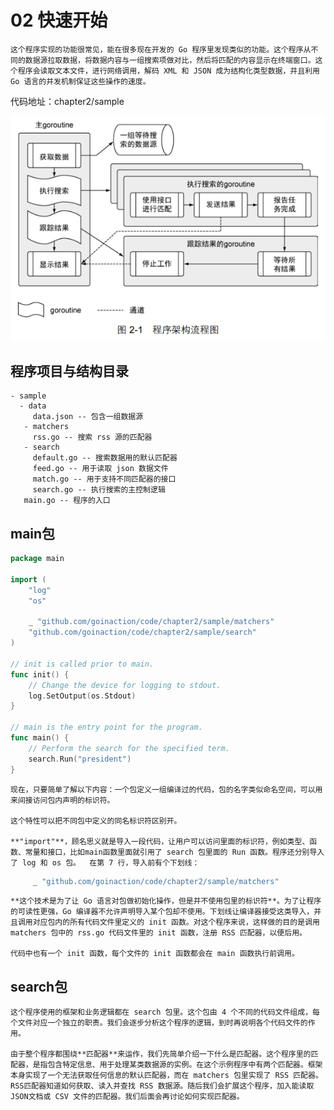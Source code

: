 # 02 快速开始

    这个程序实现的功能很常见，能在很多现在开发的 Go 程序里发现类似的功能。这个程序从不同的数据源拉取数据，将数据内容与一组搜索项做对比，然后将匹配的内容显示在终端窗口。这个程序会读取文本文件，进行网络调用，解码 XML 和 JSON 成为结构化类型数据，并且利用 Go 语言的并发机制保证这些操作的速度。

代码地址：chapter2/sample

![image](./markdownimage/02程序架构.png "cxjg")

## 程序项目与结构目录

```
- sample
  - data
     data.json -- 包含一组数据源
   - matchers
     rss.go -- 搜索 rss 源的匹配器
   - search
     default.go -- 搜索数据用的默认匹配器
     feed.go -- 用于读取 json 数据文件
     match.go -- 用于支持不同匹配器的接口
     search.go -- 执行搜索的主控制逻辑
   main.go -- 程序的入口
```

## main包

```go
package main

import (
	"log"
	"os"

	_ "github.com/goinaction/code/chapter2/sample/matchers"
	"github.com/goinaction/code/chapter2/sample/search"
)

// init is called prior to main.
func init() {
	// Change the device for logging to stdout.
	log.SetOutput(os.Stdout)
}

// main is the entry point for the program.
func main() {
	// Perform the search for the specified term.
	search.Run("president")
}

```

    现在，只要简单了解以下内容：一个包定义一组编译过的代码，包的名字类似命名空间，可以用来间接访问包内声明的标识符。

    这个特性可以把不同包中定义的同名标识符区别开。

    **"import"**，顾名思义就是导入一段代码，让用户可以访问里面的标识符，例如类型、函数、常量和接口，比如main函数里面就引用了 search 包里面的 Run 函数。程序还分别导入了 log 和 os 包。  在第 7 行，导入前有个下划线：

```go
     _ "github.com/goinaction/code/chapter2/sample/matchers"
```

    **这个技术是为了让 Go 语言对包做初始化操作，但是并不使用包里的标识符**。为了让程序的可读性更强，Go 编译器不允许声明导入某个包却不使用。下划线让编译器接受这类导入，并且调用对应包内的所有代码文件里定义的 init 函数。对这个程序来说，这样做的目的是调用 matchers 包中的 rss.go 代码文件里的 init 函数，注册 RSS 匹配器，以便后用。

    代码中也有一个 init 函数，每个文件的 init 函数都会在 main 函数执行前调用。



## search包

    这个程序使用的框架和业务逻辑都在 search 包里。这个包由 4 个不同的代码文件组成，每个文件对应一个独立的职责。我们会逐步分析这个程序的逻辑，到时再说明各个代码文件的作用。

    由于整个程序都围绕**匹配器**来运作，我们先简单介绍一下什么是匹配器。这个程序里的匹配器，是指包含特定信息、用于处理某类数据源的实例。在这个示例程序中有两个匹配器。框架本身实现了一个无法获取任何信息的默认匹配器，而在 matchers 包里实现了 RSS 匹配器。RSS匹配器知道如何获取、读入并查找 RSS 数据源。随后我们会扩展这个程序，加入能读取 JSON文档或 CSV 文件的匹配器。我们后面会再讨论如何实现匹配器。
